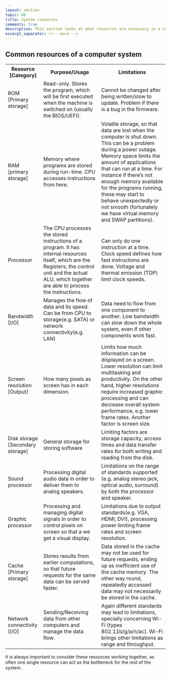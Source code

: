 ```yaml
---
layout: section
topic: 06
title: System resources
comments: true
description: This section looks at what resources are necessary in a computer system and how this might differ between different computer systems. Furthermore, possible limitations and problems arising from resource management are discussed.
excerpt_separator: <!-- more -->
---
```

<!-- more -->
## Common resources of a computer system
<table class="table table-bordered">
	<tr>
		<th>Resource [Category]</th>
		<th>Purpose/Usage</th>
		<th>Limitations</th>
	</tr>
	<tr>
		<td>ROM [Primary storage]</td>
		<td>Read-only. Stores the program, which will be first executed when the machine is switched on (usually the BIOS/UEFI).</td>
		<td>Cannot be changed after being written/slow to update. Problem if there is a bug in the firmware.</td>
	</tr>
	<tr>
		<td>RAM [primary storage]</td>
		<td>Memory where programs are stored during run-time. CPU accesses instructions from here.</td>
		<td>Volatile storage, so that data are lost when the computer is shut down. This can be a problem during a power outage. Memory space limits the amount of applications that can run at a time. For instance if there’s not enough memory available for the programs running, these may start to behave unexpectedly or not smooth (fortunately we have virtual memory and SWAP partitions).</td>
	</tr>
	<tr>
		<td>Processor</td>
		<td>The CPU processes the stored instructions of a program. It has internal resources itself, which are the Registers, the control unit and the actual ALU, which together are able to process the instructions.</td>
		<td>Can only do one instruction at a time. Clock speed defines how fast instructions are done. Voltage and thermal emission (TDP) limit clock speeds.</td>
	</tr>
	<tr>
		<td>Bandwidth [I/O]</td>
		<td>Manages the flow of data and its speed. Can be from CPU to storage(e.g. SATA) or network connectivity(e.g. LAN)</td>
		<td>Data need to flow from one component to another. Low bandwidth can slow down the whole system, even if other components work fast.</td>
	</tr>
	<tr>
		<td>Screen resolution [Output]</td>
		<td>How many pixels as screen has in each dimension.</td>
		<td>Limits how much information can be displayed on a screen. Lower resolution can limit multitasking and productivity. On the other hand, higher resolutions require increased graphic processing and can decrease overall system performance, e.g. lower frame rates. Another factor is screen size.</td>
	</tr>
	<tr>
		<td>Disk storage [Secondary storage]</td>
		<td>General storage for storing software</td>
		<td>Limiting factors are storage capacity, access times and data transfer rates for both writing and reading from the disk.</td>
	</tr>
	<tr>
		<td>Sound processor</td>
		<td>Processing digital audio data in order to deliver them to analog speakers.</td>
		<td>Limitations on the range of standards supported (e.g. analog stereo jack, optical audio, surround) by both the processor and speaker.</td>
	</tr>
	<tr>
		<td>Graphic processor</td>
		<td>Processing and managing digital signals in order to control pixels on screen so that a we get a visual display.</td>
		<td>Limitations due to output standards(e.g. VGA, HDMI, DVI), processing power limiting frame rates and screen resolution.</td>
	</tr>
	<tr>
		<td>Cache [Primary storage]</td>
		<td>Stores results from earlier computations, so that future requests for the same data can be served faster.</td>
		<td>Data stored in the cache may not be used for future requests, ending up as inefficient use of the cache memory. The other way round, repeatedly accessed data may not necessarily be stored in the cache.</td>
	</tr>
	<tr>
		<td>Network connectivity [I/O]</td>
		<td>Sending/Receiving data from other computers and manage the data flow.</td>
		<td>Again different standards may lead to limitations, specially concerning Wi-Fi (types 802.11b/g/a/n/ac).
		Wi-Fi brings other limitations as range and throughput.</td>
	</tr>
</table>

It is always important to consider these resources working together, as often one single resource can act as the bottleneck for the rest of the system.
